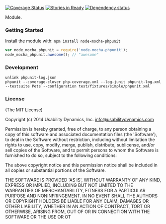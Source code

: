 [![Coverage Status](https://img.shields.io/coveralls/UsabilityDynamics/node-mocha-phpunit.svg)](https://coveralls.io/r/UsabilityDynamics/node-mocha-phpunit)
[![Stories in Ready](https://badge.waffle.io/usabilitydynamics/node-mocha-phpunit.png?label=ready&title=Ready)](https://waffle.io/usabilitydynamics/node-mocha-phpunit)
[![Dependency status](https://david-dm.org/UsabilityDynamics/node-mocha-phpunit.png)](https://david-dm.org/UsabilityDynamics/node-mocha-phpunit#info=dependencies&view=table)

Module.

### Getting Started
Install the module with: `npm install node-mocha-phpunit`

```javascript
var node_mocha_phpunit = require('node-mocha-phpunit');
node_mocha_phpunit.awesome(); // "awesome"
```


### Development

```
unlink phpunit-log.json
phpunit --coverage-clover php-coverage.xml --log-junit phpunit-log.xml --testsuite Pets --configuration test/fixtures/simple/phpunit.xml
```

### License

(The MIT License)

Copyright (c) 2014 Usability Dynamics, Inc. <info@usabilitydynamics.com>

Permission is hereby granted, free of charge, to any person obtaining
a copy of this software and associated documentation files (the
'Software'), to deal in the Software without restriction, including
without limitation the rights to use, copy, modify, merge, publish,
distribute, sublicense, and/or sell copies of the Software, and to
permit persons to whom the Software is furnished to do so, subject to
the following conditions:

The above copyright notice and this permission notice shall be
included in all copies or substantial portions of the Software.

THE SOFTWARE IS PROVIDED 'AS IS', WITHOUT WARRANTY OF ANY KIND,
EXPRESS OR IMPLIED, INCLUDING BUT NOT LIMITED TO THE WARRANTIES OF
MERCHANTABILITY, FITNESS FOR A PARTICULAR PURPOSE AND NONINFRINGEMENT.
IN NO EVENT SHALL THE AUTHORS OR COPYRIGHT HOLDERS BE LIABLE FOR ANY
CLAIM, DAMAGES OR OTHER LIABILITY, WHETHER IN AN ACTION OF CONTRACT,
TORT OR OTHERWISE, ARISING FROM, OUT OF OR IN CONNECTION WITH THE
SOFTWARE OR THE USE OR OT